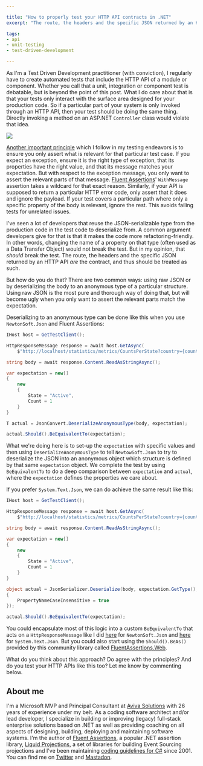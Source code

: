 ```yaml
---

title: "How to properly test your HTTP API contracts in .NET"
excerpt: "The route, the headers and the specific JSON returned by an HTTP API are the contract, and thus should be treated as such"

tags:
- api
- unit-testing
- test-driven-development

---
```


As I'm a Test Driven Development practitioner (with conviction), I regularly have to create automated tests that include the HTTP API of a module or component. Whether you call that a unit, integration or component test is debatable, but is beyond the point of this post. What I do care about that is that your tests only interact with the surface area designed for your production code. So if a particular part of your system is only invoked through an HTTP API, then your test should be doing the same thing. Directly invoking a method on an ASP.NET `Controller` class would violate that idea. 

<img src="{{ site.url }}{{ site.baseurl }}/assets/images/posts/2023/api-testing.png" class="align-center"/> 

[Another important principle](2021/10/laws-test-driven-development.html) which I follow in my testing endeavors is to ensure you only assert what is relevant for that particular test case. If you expect an exception, ensure it is the right type of exception, that its properties have the right value, and that its message matches your expectation. But with respect to the exception message, you only want to assert the relevant parts of that message. [Fluent Assertions](https://fluentassertions.com/)' `WithMessage` assertion takes a wildcard for that exact reason. Similarly, if your API is supposed to return a particular HTTP error code, only assert that it does and ignore the payload. If your test covers a particular path where only a specific property of the body is relevant, ignore the rest. This avoids failing tests for unrelated issues. 

I've seen a lot of developers that reuse the JSON-serializable type from the production code in the test code to deserialize from. A common argument developers give for that is that it makes the code more refactoring-friendly. In other words, changing the name of a property on that type (often used as a Data Transfer Object) would not break the test. But in my opinion, that _should_ break the test. The route, the headers and the specific JSON returned by an HTTP API _are_ the contract, and thus should be treated as such. 

But how do you do that? There are two common ways: using raw JSON or by deserializing the body to an anonymous type of a particular structure. Using raw JSON is the most pure and thorough way of doing that, but will become ugly when you only want to assert the relevant parts match the expectation. 

Deserializing to an anonymous type can be done like this when you use `NewtonSoft.Json` and Fluent Assertions:

```csharp
IHost host = GetTestClient();

HttpResponseMessage response = await host.GetAsync(
    $"http://localhost/statistics/metrics/CountsPerState?country={countryCode}&kind=Filming");

string body = await response.Content.ReadAsStringAsync();

var expectation = new[]
{
    new
    {
        State = "Active",
        Count = 1
    }
}

T actual = JsonConvert.DeserializeAnonymousType(body, expectation);

actual.Should().BeEquivalentTo(expectation);
```

What we're doing here is to set-up the `expectation` with specific values and then using `DeserializeAnonymousType` to tell `NewtowSoft.Json` to try to deserialize the JSON into an anonymous object which structure is defined by that same `expectation` object. We complete the test by using `BeEquivalentTo` to do a deep comparison between `expectation` and `actual`, where the `expectation` defines the properties we care about. 

If you prefer `System.Text.Json`, we can do achieve the same result like this:

```csharp
IHost host = GetTestClient();

HttpResponseMessage response = await host.GetAsync(
    $"http://localhost/statistics/metrics/CountsPerState?country={countryCode}&kind=Filming");

string body = await response.Content.ReadAsStringAsync();

var expectation = new[]
{
    new
    {
        State = "Active",
        Count = 1
    }
}

object actual = JsonSerializer.Deserialize(body, expectation.GetType(), new JsonSerializerOptions
{
    PropertyNameCaseInsensitive = true
});

actual.Should().BeEquivalentTo(expectation);
```

You could encapsulate most of this logic into a custom `BeEquivalentTo` that acts on a `HttpResponseMessage` like I did [here](https://github.com/dennisdoomen/EffectiveTddDemo/blob/master/Tests/DocumentManagement.Specs/13_SimplerDeserialization_NewtonSoft/HttpClientExtensions.cs#L8) for `NewtonSoft.Json` and [here](https://github.com/dennisdoomen/EffectiveTddDemo/blob/master/Tests/DocumentManagement.Specs/14_SimplerDeserialization_SystemText/HttpClientExtensions.cs#L8) for `System.Text.Json`. But you could also start using the `Should().BeAs()` provided by this community library called [FluentAssertions.Web](https://github.com/adrianiftode/FluentAssertions.Web#fluentassertionsweb-examples). 

What do you think about this approach? Do agree with the principles? And do you test your HTTP APIs like this too? Let me know by commenting below. 

## About me
I'm a Microsoft MVP and Principal Consultant at [Aviva Solutions](https://avivasolutions.nl/) with 26 years of experience under my belt. As a coding software architect and/or lead developer, I specialize in building or improving (legacy) full-stack enterprise solutions based on .NET as well as providing coaching on all aspects of designing, building, deploying and maintaining software systems. I'm the author of [Fluent Assertions](https://www.fluentassertions.com), a popular .NET assertion library, [Liquid Projections](https://www.liquidprojections.net), a set of libraries for building Event Sourcing projections and I've been maintaining [coding guidelines for C#](https://www.csharpcodingguidelines.com) since 2001. You can find me on [Twitter](https://twitter.com/ddoomen) and [Mastadon](https://mastodon.social/@ddoomen).